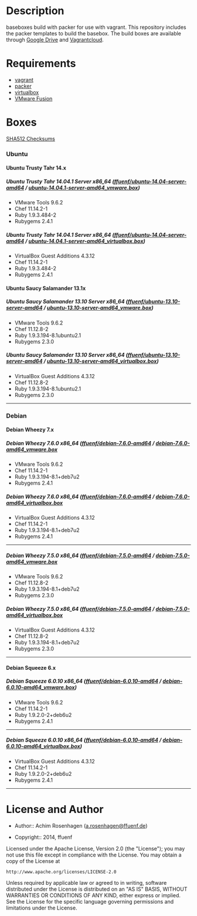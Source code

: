 Description
===========

baseboxes build with packer for use with vagrant.
This repository includes the packer templates to build the basebox.
The build boxes are available through [Google Drive](https://googledrive.com/host/0B83ZToJ3fGtDWkZET3FnZ0xzQkE) and [Vagrantcloud](https://www.vagrantcloud.com/ffuenf).

Requirements
============

* [vagrant](http://vagrantup.com)
* [packer](http://packer.io)
* [virtualbox](https://www.virtualbox.org/)
* [VMware Fusion](http://www.vmware.com/de/products/fusion/)

Boxes
=====

[SHA512 Checksums](https://googledrive.com/host/0B83ZToJ3fGtDWkZET3FnZ0xzQkE/SHA512SUMS)

### Ubuntu
#### Ubuntu Trusty Tahr 14.x
##### Ubuntu Trusty Tahr 14.04.1 Server x86_64 ([ffuenf/ubuntu-14.04-server-amd64](https://www.vagrantcloud.com/ffuenf/ubuntu-14.04-server-amd64) / [ubuntu-14.04.1-server-amd64_vmware.box](https://googledrive.com/host/0B83ZToJ3fGtDMFFNbnFsVjVKVmc/ubuntu-14.04.1-server-amd64_vmware.box))
* VMware Tools 9.6.2
* Chef 11.14.2-1
* Ruby 1.9.3.484-2
* Rubygems 2.4.1

##### Ubuntu Trusty Tahr 14.04.1 Server x86_64 ([ffuenf/ubuntu-14.04-server-amd64](https://www.vagrantcloud.com/ffuenf/ubuntu-14.04-server-amd64) / [ubuntu-14.04.1-server-amd64_virtualbox.box](https://googledrive.com/host/0B83ZToJ3fGtDMFFNbnFsVjVKVmc/ubuntu-14.04.1-server-amd64_virtualbox.box))
* VirtualBox Guest Additions 4.3.12
* Chef 11.14.2-1
* Ruby 1.9.3.484-2
* Rubygems 2.4.1

#### Ubuntu Saucy Salamander 13.1x
##### Ubuntu Saucy Salamander 13.10 Server x86_64 ([ffuenf/ubuntu-13.10-server-amd64](https://www.vagrantcloud.com/ffuenf/ubuntu-13.10-server-amd64) / [ubuntu-13.10-server-amd64_vmware.box](https://googledrive.com/host/0B83ZToJ3fGtDcVBKLU1HNTR1bXc/ubuntu-13.10-server-amd64_vmware.box))
* VMware Tools 9.6.2
* Chef 11.12.8-2
* Ruby 1.9.3.194-8.1ubuntu2.1
* Rubygems 2.3.0

##### Ubuntu Saucy Salamander 13.10 Server x86_64 ([ffuenf/ubuntu-13.10-server-amd64](https://www.vagrantcloud.com/ffuenf/ubuntu-13.10-server-amd64) / [ubuntu-13.10-server-amd64_virtualbox.box](https://googledrive.com/host/0B83ZToJ3fGtDcVBKLU1HNTR1bXc/ubuntu-13.10-server-amd64_virtualbox.box))
* VirtualBox Guest Additions 4.3.12
* Chef 11.12.8-2
* Ruby 1.9.3.194-8.1ubuntu2.1
* Rubygems 2.3.0

---

### Debian
#### Debian Wheezy 7.x

##### Debian Wheezy 7.6.0 x86_64 ([ffuenf/debian-7.6.0-amd64](https://www.vagrantcloud.com/ffuenf/debian-7.6.0-amd64) / [debian-7.6.0-amd64_vmware.box](https://googledrive.com/host/0B83ZToJ3fGtDVC1DeVVzc3lkc0U/debian-7.6.0-amd64_vmware.box)
* VMware Tools 9.6.2
* Chef 11.14.2-1
* Ruby 1.9.3.194-8.1+deb7u2
* Rubygems 2.4.1

##### Debian Wheezy 7.6.0 x86_64 ([ffuenf/debian-7.6.0-amd64](https://www.vagrantcloud.com/ffuenf/debian-7.6.0-amd64) / [debian-7.6.0-amd64_virtualbox.box](https://googledrive.com/host/0B83ZToJ3fGtDVC1DeVVzc3lkc0U/debian-7.6.0-amd64_virtualbox.box)
* VirtualBox Guest Additions 4.3.12
* Chef 11.14.2-1
* Ruby 1.9.3.194-8.1+deb7u2
* Rubygems 2.4.1

---

##### Debian Wheezy 7.5.0 x86_64 ([ffuenf/debian-7.5.0-amd64](https://www.vagrantcloud.com/ffuenf/debian-7.5.0-amd64) / [debian-7.5.0-amd64_vmware.box](https://googledrive.com/host/0B83ZToJ3fGtDVC1DeVVzc3lkc0U/debian-7.5.0-amd64_vmware.box)
* VMware Tools 9.6.2
* Chef 11.12.8-2
* Ruby 1.9.3.194-8.1+deb7u2
* Rubygems 2.3.0

##### Debian Wheezy 7.5.0 x86_64 ([ffuenf/debian-7.5.0-amd64](https://www.vagrantcloud.com/ffuenf/debian-7.5.0-amd64) / [debian-7.5.0-amd64_virtualbox.box](https://googledrive.com/host/0B83ZToJ3fGtDVC1DeVVzc3lkc0U/debian-7.5.0-amd64_virtualbox.box)
* VirtualBox Guest Additions 4.3.12
* Chef 11.12.8-2
* Ruby 1.9.3.194-8.1+deb7u2
* Rubygems 2.3.0

---

#### Debian Squeeze 6.x
##### Debian Squeeze 6.0.10 x86_64 ([ffuenf/debian-6.0.10-amd64](https://www.vagrantcloud.com/ffuenf/debian-6.0.10-amd64) / [debian-6.0.10-amd64_vmware.box](https://googledrive.com/host/0B83ZToJ3fGtDeE9KWm1sWndZdGs/debian-6.0.10-amd64_vmware.box))
* VMware Tools 9.6.2
* Chef 11.14.2-1
* Ruby 1.9.2.0-2+deb6u2
* Rubygems 2.4.1

---

##### Debian Squeeze 6.0.10 x86_64 ([ffuenf/debian-6.0.10-amd64](https://www.vagrantcloud.com/ffuenf/debian-6.0.10-amd64) / [debian-6.0.10-amd64_virtualbox.box](https://googledrive.com/host/0B83ZToJ3fGtDeE9KWm1sWndZdGs/debian-6.0.10-amd64_virtualbox.box))
* VirtualBox Guest Additions 4.3.12
* Chef 11.14.2-1
* Ruby 1.9.2.0-2+deb6u2
* Rubygems 2.4.1

---

License and Author
==================

- Author:: Achim Rosenhagen (<a.rosenhagen@ffuenf.de>)

- Copyright:: 2014, ffuenf

Licensed under the Apache License, Version 2.0 (the "License");
you may not use this file except in compliance with the License.
You may obtain a copy of the License at

    http://www.apache.org/licenses/LICENSE-2.0

Unless required by applicable law or agreed to in writing, software
distributed under the License is distributed on an "AS IS" BASIS,
WITHOUT WARRANTIES OR CONDITIONS OF ANY KIND, either express or implied.
See the License for the specific language governing permissions and
limitations under the License.
